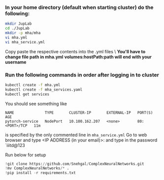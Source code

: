 ### In your home directory (default when starting cluster) do the following:
```bash
mkdir JupLab
cd ./JupLab
mkdir -p mha/mha
vi mha.yml
vi mha_service.yml
```

Copy paste the respective contents into the .yml files \\
**You'll have to change file path in mha.yml**
**volumes:hostPath:path will end with your username**

### Run the following commands in order after logging in to cluster
```bash
kubectl create -f mha.yml
kubectl create -f mha_services.yaml
kubectl get services
```

You should see something like
```
NAME              TYPE       CLUSTER-IP       EXTERNAL-IP   PORT(S)        AGE
pytorch-service   NodePort   10.100.162.207   <none>        80:<PORT>/TCP   11m
```
<PORT> is specified by the only commented line in `mha_service.yml`
Go to web browser and type <IP ADDRESS (in your email)>:<PORT> and type in the password `iiitd@123

Run below for setup

```python
!git clone https://github.com/Snehgal/ComplexNeuralNetworks.git
!mv ComplexNeuralNetworks/* .
!pip install -r requirements.txt
```
